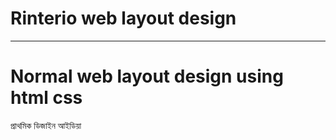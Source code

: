 # Rinterio web layout design 
----------------------------------------
# Normal web layout design using html css 

প্রাথমিক ডিজাইন আইডিয়া 
